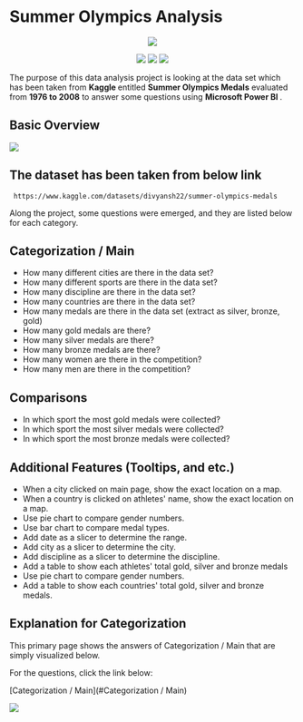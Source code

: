 # Summer Olympics Analysis

<p align="center">
  <img src="https://user-images.githubusercontent.com/110297297/221535925-5e73052a-d6d1-479f-92f3-0df036109052.png">
</p>

<p align="center">
 <img src="https://img.shields.io/github/contributors/GorkyDemircn/Summer-Olympics-Analysis">
 <img src="https://img.shields.io/github/last-commit/GorkyDemircn/Summer-Olympics-Analysis">
 <img src="https://img.shields.io/galaxytoolshed/created-date/Summer-Olympics-Analysis/GorkyDemircn?style=flat-square">
</p>

<p> The purpose of this data analysis project is looking at the data set which has been taken from <b> Kaggle </b> entitled  <b>Summer Olympics Medals</b> evaluated from  <b> 1976 to 2008</b>  to answer some questions using <b> Microsoft Power BI </b>. </p>

## Basic Overview
<p align="left">
 <img src="https://user-images.githubusercontent.com/110297297/221599697-9e206577-c9b2-4529-89be-0a34216fbd0f.gif">
</p>



## The dataset has been taken from below <b> link </b> <br />
     https://www.kaggle.com/datasets/divyansh22/summer-olympics-medals

Along the project, some questions were emerged, and they are listed below for each category.


## Categorization / Main

<ul style="circle">
  <li> How many different cities are there in the data set?</li>
  <li>How many different sports are there in the data set?</li>
  <li>How many discipline are there in the data set?</li>
  <li>How many countries are there in the data set?</li>
  <li>How many medals are there in the data set (extract as silver, bronze, gold)</li>
  <li>How many gold medals are there?</li>
  <li>How many silver medals are there?</li>
  <li>How many bronze medals are there?</li>
  <li>How many women are there in the competition?</li>
  <li>How many men are there in the competition?</li>
</ul>

## Comparisons 
<ul style="circle">
  <li> In which sport the most gold medals were collected?</li>
  <li>In which sport the most silver medals were collected?</li>
  <li>In which sport the most bronze medals were collected?</li>
</ul>

## Additional Features (Tooltips, and etc.) 
<ul style="circle">
  <li>When a city clicked on main page, show the exact location on a map.</li>
  <li>When a country is clicked on athletes' name, show the exact location on a map.</li>
  <li> Use pie chart to compare gender numbers.</li>
  
  <li> Use bar chart to compare medal types.</li>
  <li> Add date as a slicer to determine the range.</li>
  <li> Add city as a slicer to determine the city.</li>
  <li> Add discipline as a slicer to determine the discipline.</li>
  <li> Add a table to show each athletes' total gold, silver and bronze medals</li>
  <li> Use pie chart to compare gender numbers.</li>
  <li> Add a table to show each countries' total gold, silver and bronze medals.</li>
</ul>

## Explanation for Categorization
   
   <p> This primary page shows the answers of Categorization / Main that are simply visualized below.</p>
   
   <p>For the questions, click the link below: </p>
   
   [Categorization / Main](#Categorization / Main)
   
   <p> 
   <img src = "https://user-images.githubusercontent.com/110297297/221658186-bb8433f2-13ac-43c2-92c1-9902230db662.png"></img> 
   </p>
      



  

















